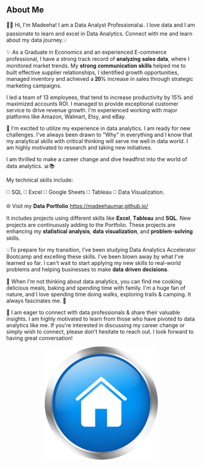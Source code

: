 ## About Me<br>
👋🏻 Hi, I'm Madeeha! I am a Data Analyst Professional📊. I love data and I am passionate to learn and excel in Data Analytics. Connect with me and learn about my data journey.💡 

✨ As a Graduate in Economics and an experienced E-commerce professional, I have a strong track record of 𝐚𝐧𝐚𝐥𝐲𝐳𝐢𝐧𝐠 𝐬𝐚𝐥𝐞𝐬 𝐝𝐚𝐭𝐚, where I monitored market trends. My 𝐬𝐭𝐫𝐨𝐧𝐠 𝐜𝐨𝐦𝐦𝐮𝐧𝐢𝐜𝐚𝐭𝐢𝐨𝐧 𝐬𝐤𝐢𝐥𝐥𝐬 helped me to built effective supplier relationships, I identified growth opportunities, managed inventory and achieved a 𝟐𝟎% increase in sales through strategic marketing campaigns.

I led a team of 13 employees, that tend to increase productivity by 15% and maximized accounts ROI. I managed to provide exceptional customer service to drive revenue growth. I'm experienced working with major platforms like Amazon, Walmart, Etsy, and eBay.

 🌟 I'm excited to utilize my experience in data analytics. I am ready for new challenges. I've always been drawn to "Why" in everything and I know that my analytical skills with critical thinking will serve me well in data world. I am highly motivated to research and taking new initiatives. 

I am thrilled to make a career change and dive headfirst into the world of data analytics. 📊📚

My technical skills include:

◻️ SQL
◻️ Excel
◻️ Google Sheets
◻️ Tableau
◻️ Data Visualization.

🌐 Visit my 𝐃𝐚𝐭𝐚 𝐏𝐨𝐫𝐭𝐟𝐨𝐥𝐢𝐨 https://madeehaumar.github.io/

It includes projects using different skills like 𝐄𝐱𝐜𝐞𝐥, 𝐓𝐚𝐛𝐥𝐞𝐚𝐮 and 𝐒𝐐𝐋. New projects are continuously adding to the Portfolio. These projects are enhancing my 𝐬𝐭𝐚𝐭𝐢𝐬𝐭𝐢𝐜𝐚𝐥 𝐚𝐧𝐚𝐥𝐲𝐬𝐢𝐬, 𝐝𝐚𝐭𝐚 𝐯𝐢𝐬𝐮𝐚𝐥𝐢𝐳𝐚𝐭𝐢𝐨𝐧, and 𝐩𝐫𝐨𝐛𝐥𝐞𝐦-𝐬𝐨𝐥𝐯𝐢𝐧𝐠 skills.

💡To prepare for my transition, I've been studying Data Analytics Accelerator Bootcamp and excelling these skills. I've been blown away by what I've learned so far. I can't wait to start applying my new skills to real-world problems and helping businesses to make 𝐝𝐚𝐭𝐚 𝐝𝐫𝐢𝐯𝐞𝐧 𝐝𝐞𝐜𝐢𝐬𝐢𝐨𝐧𝐬.

🌠 When I'm not thinking about data analytics, you can find me cooking delicious meals, baking and spending time with family. I'm a huge fan of nature, and I love spending time doing walks, exploring trails & camping. It always fascinates me. 🌝

🌟 I am eager to connect with data professionals & share their valuable insights. I am highly motivated to learn from those who have pivoted to data analytics like me. If you're interested in discussing my career change or simply wish to connect, please don't hesitate to reach out. I look forward to having great conversation!<br>







<p align="center"><a href="https://madeehaumar.github.io/"><img src="images/Home icon.png?raw=true"/>
